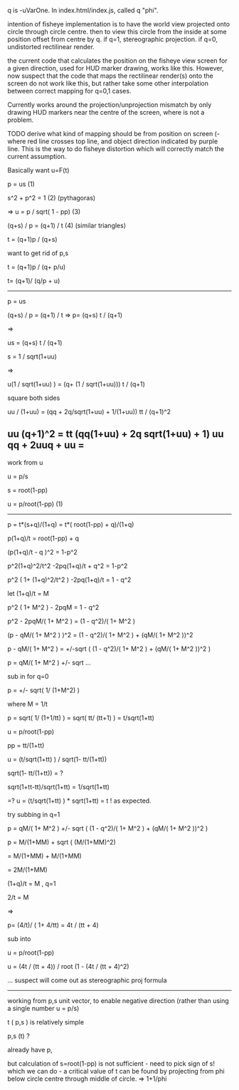 
q is -uVarOne. In index.html/index.js, called q "phi".

intention of fisheye implementation is to have the world view projected onto circle through circle centre. then to view this circle from the inside at some position offset from centre by q. if q=1, stereographic projection. if q=0, undistorted rectilinear render.

the current code that calculates the position on the fisheye view screen for a given direction, used for HUD marker drawing, works like this. However, now suspect that the code that maps the rectilinear render(s) onto the screen do not work like this, but rather take some other interpolation between correct mapping for q=0,1 cases.

Currently works around the projection/unprojection mismatch by only drawing HUD markers near the centre of the screen, where is not a problem.

TODO derive what kind of mapping should be from position on screen (- where red line crosses top line, and object direction indicated by purple line. This is the way to do fisheye distortion which will correctly match the current assumption. 

Basically want u=F(t)

p = us          (1)

s^2 + p^2 = 1       (2)     (pythagoras)

=> u = p / sqrt( 1 - pp)      (3)

(q+s) / p = (q+1) / t   (4)     (similar triangles)

t = (q+1)p / (q+s)

want to get rid of p,s

t = (q+1)p / (q+ p/u)

t= (q+1)/ (q/p + u)

---

p = us

(q+s) / p = (q+1) / t => p= (q+s) t / (q+1)

=>

us = (q+s) t / (q+1)


s = 1 / sqrt(1+uu)

=> 

u(1 / sqrt(1+uu) ) = (q+ (1 / sqrt(1+uu))) t /  (q+1)

square both sides

uu / (1+uu) =  (qq + 2q/sqrt(1+uu) + 1/(1+uu)) tt / (q+1)^2


uu (q+1)^2 = tt (qq(1+uu) + 2q sqrt(1+uu) + 1)
uu qq + 2uuq + uu = 
---
work from u 

u = p/s 

s = root(1-pp)

u = p/root(1-pp)    (1)

---

p = t*(s+q)/(1+q)
  = t*( root(1-pp) + q)/(1+q)

p(1+q)/t = root(1-pp) + q

(p(1+q)/t - q )^2 = 1-p^2

p^2(1+q)^2/t^2 -2pq(1+q)/t + q^2 = 1-p^2

p^2 ( 1+ (1+q)^2/t^2 ) -2pq(1+q)/t = 1 - q^2

let (1+q)/t = M

p^2 ( 1+ M^2 ) - 2pqM = 1 - q^2

p^2 - 2pqM/( 1+ M^2 ) = (1 - q^2)/( 1+ M^2 )

(p - qM/( 1+ M^2 ) )^2 = (1 - q^2)/( 1+ M^2 ) + (qM/( 1+ M^2 ))^2

p - qM/( 1+ M^2 ) = +/-sqrt ( (1 - q^2)/( 1+ M^2 ) + (qM/( 1+ M^2 ))^2 )

p = qM/( 1+ M^2 ) +/- sqrt ... 



sub in for q=0 

p = +/- sqrt( 1/ (1+M^2) )

where M = 1/t

p = sqrt( 1/ (1+1/tt) )
    = sqrt( tt/ (tt+1) ) 
    = t/sqrt(1+tt)


u = p/root(1-pp)

pp = tt/(1+tt)


u  = (t/sqrt(1+tt) )  / sqrt(1- tt/(1+tt))


sqrt(1- tt/(1+tt)) = ? 

 sqrt(1+tt-tt)/sqrt(1+tt) = 1/sqrt(1+tt)

=?
u = (t/sqrt(1+tt) )  * sqrt(1+tt) = t !
as expected.


try subbing in q=1

p = qM/( 1+ M^2 ) +/- sqrt ( (1 - q^2)/( 1+ M^2 ) + (qM/( 1+ M^2 ))^2 )

p = M/(1+MM) + sqrt ( (M/(1+MM)^2)

  = M/(1+MM) + M/(1+MM)

  = 2M/(1+MM)


  (1+q)/t = M , q=1

  2/t = M

=>

p= (4/t)/ ( 1+ 4/tt)
 = 4t / (tt + 4)


sub into 

u = p/root(1-pp) 


u = (4t / (tt + 4)) / root (1 - (4t / (tt + 4)^2)


... suspect will come out as stereographic proj formula



-----------------------

working from p,s unit vector, to enable negative direction (rather than using a single number u = p/s)

t ( p,s ) is relatively simple

p,s (t) ? 

already have p,

but calculation of s=root(1-pp) is not sufficient - need to pick sign of s!
 which we can do - a critical value of t can be found by projecting from phi below circle
 centre through middle of circle.
 => 1+1/phi
